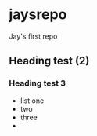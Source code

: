 jaysrepo
========

Jay's first repo

## Heading test (2)
### Heading test 3
* list one
* two 
* three
* 
